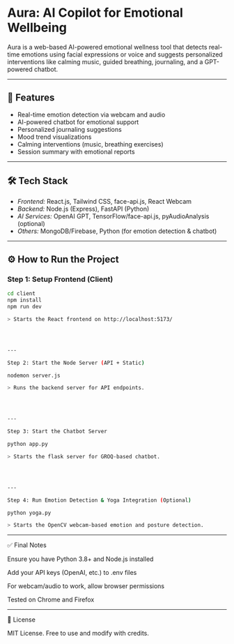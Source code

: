 # Aura: AI Copilot for Emotional Wellbeing

Aura is a web-based AI-powered emotional wellness tool that detects real-time emotions using facial expressions or voice and suggests personalized interventions like calming music, guided breathing, journaling, and a GPT-powered chatbot.

---

## 🧠 Features

- Real-time emotion detection via webcam and audio
- AI-powered chatbot for emotional support
- Personalized journaling suggestions
- Mood trend visualizations
- Calming interventions (music, breathing exercises)
- Session summary with emotional reports

---

## 🛠 Tech Stack

- *Frontend:* React.js, Tailwind CSS, face-api.js, React Webcam
- *Backend:* Node.js (Express), FastAPI (Python)
- *AI Services:* OpenAI GPT, TensorFlow/face-api.js, pyAudioAnalysis (optional)
- *Others:* MongoDB/Firebase, Python (for emotion detection & chatbot)

---

## ⚙ How to Run the Project

### Step 1: Setup Frontend (Client)
```bash
cd client
npm install
npm run dev

> Starts the React frontend on http://localhost:5173/




---

Step 2: Start the Node Server (API + Static)

nodemon server.js

> Runs the backend server for API endpoints.




---

Step 3: Start the Chatbot Server

python app.py

> Starts the flask server for GROQ-based chatbot.




---

Step 4: Run Emotion Detection & Yoga Integration (Optional)

python yoga.py

> Starts the OpenCV webcam-based emotion and posture detection.

```




---

✅ Final Notes

Ensure you have Python 3.8+ and Node.js installed

Add your API keys (OpenAI, etc.) to .env files

For webcam/audio to work, allow browser permissions

Tested on Chrome and Firefox



---

📄 License

MIT License. Free to use and modify with credits.

